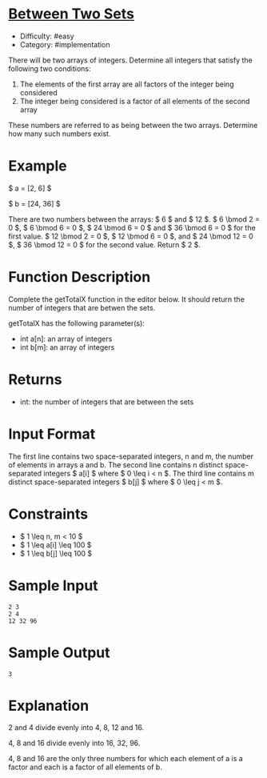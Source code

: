 # [Between Two Sets](https://www.hackerrank.com/challenges/between-two-sets)

- Difficulty: #easy
- Category: #implementation

There will be two arrays of integers. Determine all integers that satisfy
the following two conditions:

1. The elements of the first array are all factors of the integer being
considered
2. The integer being considered is a factor of all elements of the second
array

These numbers are referred to as being between the two arrays. Determine
how many such numbers exist.

# Example
$ a = [2, 6] $

$ b = [24, 36] $

There are two numbers between the arrays: $ 6 $ and $ 12 $.
$ 6 \bmod 2 = 0 $, $ 6 \bmod 6 = 0 $, $ 24 \bmod 6 = 0 $ and $ 36 \bmod 6 = 0 $ for the first value.
$ 12 \bmod 2 = 0 $, $ 12 \bmod 6 = 0 $, and $ 24 \bmod 12 = 0 $, $ 36 \bmod 12 = 0 $ for the second value. Return $ 2 $.

# Function Description
Complete the getTotalX function in the editor below. It should return the
number of integers that are betwen the sets.

getTotalX has the following parameter(s):

- int a[n]: an array of integers
- int b[m]: an array of integers

# Returns
- int: the number of integers that are between the sets

# Input Format
The first line contains two space-separated integers, n and m, the number
of elements in arrays a and b.
The second line contains n distinct space-separated integers $ a[i] $ where
$ 0 \leq i < n $.
The third line contains m distinct space-separated integers $ b[j] $ where
$ 0 \leq j < m $.

# Constraints
- $ 1 \leq n, m < 10 $
- $ 1 \leq a[i] \leq 100 $
- $ 1 \leq b[j] \leq 100 $

# Sample Input
```
2 3
2 4
12 32 96
```

# Sample Output
```
3
```

# Explanation
2 and 4 divide evenly into 4, 8, 12 and 16.

4, 8 and 16 divide evenly into 16, 32, 96.

4, 8 and 16 are the only three numbers for which each element of a is a factor and each is a factor of all elements of b.
